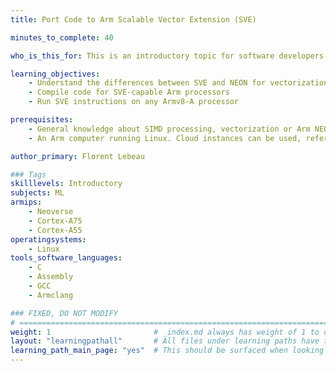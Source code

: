 ```yaml
---
title: Port Code to Arm Scalable Vector Extension (SVE)

minutes_to_complete: 40   

who_is_this_for: This is an introductory topic for software developers using SIMD instructions for High-Performance Computing, Machine Learning, Digital Signal Processing, Audio and Video Codec applications.

learning_objectives: 
    - Understand the differences between SVE and NEON for vectorization
    - Compile code for SVE-capable Arm processors
    - Run SVE instructions on any Armv8-A processor

prerequisites:
    - General knowledge about SIMD processing, vectorization or Arm NEON.
    - An Arm computer running Linux. Cloud instances can be used, refer to the list of [Arm cloud service providers](/learning-paths/server-and-cloud/csp/).

author_primary: Florent Lebeau

### Tags
skilllevels: Introductory
subjects: ML
armips:
    - Neoverse
    - Cortex-A75
    - Cortex-A55
operatingsystems:
    - Linux
tools_software_languages:
    - C
    - Assembly
    - GCC
    - Armclang

### FIXED, DO NOT MODIFY
# ================================================================================
weight: 1                       # _index.md always has weight of 1 to order correctly
layout: "learningpathall"       # All files under learning paths have this same wrapper
learning_path_main_page: "yes"  # This should be surfaced when looking for related content. Only set for _index.md of learning path content.
---
```

